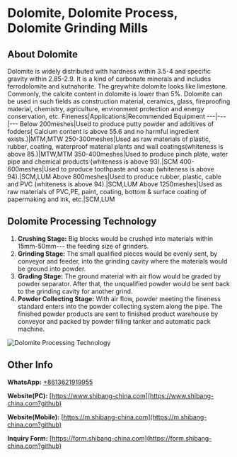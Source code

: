 # Dolomite, Dolomite Process, Dolomite Grinding Mills
## About Dolomite
Dolomite is widely distributed with hardness within 3.5-4 and specific gravity within 2.85-2.9. It is a kind of carbonate minerals and includes ferrodolomite and kutnahorite. The greywhite dolomite looks like limestone. Commonly, the calcite content in dolomite is lower than 5%. Dolomite can be used in such fields as construction material, ceramics, glass, fireproofing material, chemistry, agriculture, environment protection and energy conservation, etc.
Fineness|Applications|Recommended Equipment
---|---|---
Below 200meshes|Used to produce putty powder and additives of fodders( Calcium content is above 55.6 and no harmful ingredient exists.)|MTM,MTW
250-300meshes|Used as raw materials of plastic, rubber, coating, waterproof material plants and wall coatings(whiteness is above 85.)|MTW,MTM
350-400meshes|Used to produce pinch plate, water pipe and chemical products (whiteness is above 93).|SCM
400-600meshes|Used to produce toothpaste and soap (whiteness is above 94).|SCM,LUM
Above 800meshes|Used to produce rubber, plastic, cable and PVC (whiteness is above 94).|SCM,LUM
Above 1250meshes|Used as raw materials of PVC,PE, paint, coating, bottom & surface coating of papermaking and ink, etc.|SCM,LUM
## Dolomite Processing Technology
1. **Crushing Stage:** Big blocks would be crushed into materials within 15mm-50mm--- the feeding size of grinders.
2. **Grinding Stage:** The small qualified pieces would be evenly sent, by conveyor and feeder, into the grinding cavity where the materials would be ground into powder.
3. **Grading Stage:** The ground material with air flow would be graded by powder separator. After that, the unqualified powder would be sent back to the grinding cavity for another grind.
4. **Powder Collecting Stage:** With air flow, powder meeting the fineness standard enters into the powder collecting system along the pipe. The finished powder products are sent to finished product warehouse by conveyor and packed by powder filling tanker and automatic pack machine.

![Dolomite Processing Technology](https://static.sbmchina.com/images/business/mill/scm-liuchengtu.jpg)
## Other Info
**WhatsApp:**  [+8613621919955](https://whatsapp.shibangsoft.com/WhatsApp.php)

**Website(PC):** [https://www.shibang-china.com](https://www.shibang-china.com?github)

**Website(Mobile):** [https://m.shibang-china.com](https://m.shibang-china.com?github)

**Inquiry Form:** [https://form.shibang-china.com](https://form.shibang-china.com?github)
